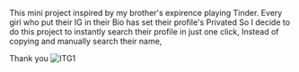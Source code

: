 This mini project inspired by my brother's expirence playing Tinder.
Every girl who put their IG in their Bio has set their profile's Privated
So I decide to do this project to instantly search their profile in just one click,
Instead of copying and manually search their name,

Thank you 
![ITG1](https://github.com/user-attachments/assets/420d9871-d98c-4b9e-b504-9d95b1cbca98)
